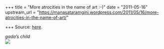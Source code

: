 +++
title = "More atrocities in the name of art :-)"
date = "2011-05-16"
upstream_url = "https://manasataramgini.wordpress.com/2011/05/16/more-atrocities-in-the-name-of-art/"

+++
Source: [here](https://manasataramgini.wordpress.com/2011/05/16/more-atrocities-in-the-name-of-art/).

*gada’s child*  
[![](https://i1.wp.com/lh3.ggpht.com/_hjuA1bE0hBw/S-S2CHKeOkI/AAAAAAAABaw/E8qze7qWXGI/s800/modern_art.png)](http://picasaweb.google.com/lh/photo/5WlOxUU3vpp5cBjz-NvlMg?feat=embedwebsite)
